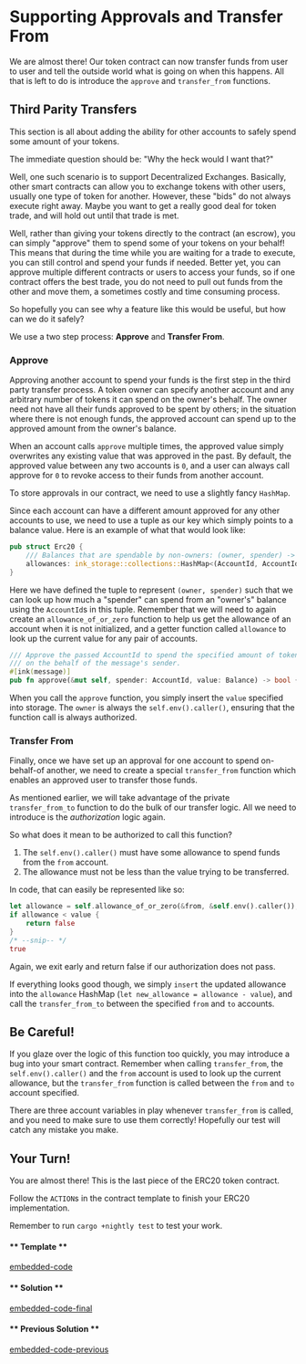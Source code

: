 Supporting Approvals and Transfer From
===

We are almost there! Our token contract can now transfer funds from user to user and tell the
outside world what is going on when this happens. All that is left to do is introduce the `approve`
and `transfer_from` functions.

## Third Parity Transfers

This section is all about adding the ability for other accounts to safely spend some amount of your
tokens.

The immediate question should be: "Why the heck would I want that?"

Well, one such scenario is to support Decentralized Exchanges. Basically, other smart contracts can
allow you to exchange tokens with other users, usually one type of token for another. However, these
"bids" do not always execute right away. Maybe you want to get a really good deal for token trade,
and will hold out until that trade is met.

Well, rather than giving your tokens directly to the contract (an escrow), you can simply "approve"
them to spend some of your tokens on your behalf! This means that during the time while you are
waiting for a trade to execute, you can still control and spend your funds if needed. Better yet,
you can approve multiple different contracts or users to access your funds, so if one contract
offers the best trade, you do not need to pull out funds from the other and move them, a sometimes
costly and time consuming process.

So hopefully you can see why a feature like this would be useful, but how can we do it safely?

We use a two step process: **Approve** and **Transfer From**.

### Approve

Approving another account to spend your funds is the first step in the third party transfer process.
A token owner can specify another account and any arbitrary number of tokens it can spend on the
owner's behalf. The owner need not have all their funds approved to be spent by others; in the
situation where there is not enough funds, the approved account can spend up to the approved amount
from the owner's balance.

When an account calls `approve` multiple times, the approved value simply overwrites any existing
value that was approved in the past. By default, the approved value between any two accounts is `0`,
and a user can always call approve for `0` to revoke access to their funds from another account.

To store approvals in our contract, we need to use a slightly fancy `HashMap`.

Since each account can have a different amount approved for any other accounts to use, we need to
use a tuple as our key which simply points to a balance value. Here is an example of what that
would look like:

```rust
pub struct Erc20 {
    /// Balances that are spendable by non-owners: (owner, spender) -> allowed
    allowances: ink_storage::collections::HashMap<(AccountId, AccountId), Balance>,
}
```

Here we have defined the tuple to represent `(owner, spender)` such that we can look up how much a
"spender" can spend from an "owner's" balance using the `AccountId`s in this tuple. Remember that we
will need to again create an `allowance_of_or_zero` function to help us get the allowance of an
account when it is not initialized, and a getter function called `allowance` to look up the current
value for any pair of accounts.

```rust
/// Approve the passed AccountId to spend the specified amount of tokens
/// on the behalf of the message's sender.
#[ink(message)]
pub fn approve(&mut self, spender: AccountId, value: Balance) -> bool {/* --snip-- */}
```

When you call the `approve` function, you simply insert the `value` specified into storage. The `owner` is always the `self.env().caller()`, ensuring that the function call is always authorized.

### Transfer From

Finally, once we have set up an approval for one account to spend on-behalf-of another, we need to create a special `transfer_from` function which enables an approved user to transfer those funds.

As mentioned earlier, we will take advantage of the private `transfer_from_to` function to do the bulk of our transfer logic. All we need to introduce is the _authorization_ logic again.

So what does it mean to be authorized to call this function?

1. The `self.env().caller()` must have some allowance to spend funds from the `from` account.
2. The allowance must not be less than the value trying to be transferred.

In code, that can easily be represented like so:

```rust
let allowance = self.allowance_of_or_zero(&from, &self.env().caller());
if allowance < value {
    return false
}
/* --snip-- */
true
```

Again, we exit early and return false if our authorization does not pass.

If everything looks good though, we simply `insert` the updated allowance into the `allowance` HashMap (`let new_allowance = allowance - value`), and call the `transfer_from_to` between the specified `from` and `to` accounts.

## Be Careful!

If you glaze over the logic of this function too quickly, you may introduce a bug into your smart contract. Remember when calling `transfer_from`, the `self.env().caller()` and the `from` account is used to look up the current allowance, but the `transfer_from` function is called between the `from` and `to` account specified.

There are three account variables in play whenever `transfer_from` is called, and you need to make sure to use them correctly! Hopefully our test will catch any mistake you make.

## Your Turn!

You are almost there! This is the last piece of the ERC20 token contract.

Follow the `ACTION`s in the contract template to finish your ERC20 implementation.

Remember to run `cargo +nightly test` to test your work.

<!-- tabs:start -->

#### ** Template **

[embedded-code](./assets/2.4-template.rs ':include :type=code embed-template')

#### ** Solution **

[embedded-code-final](./assets/2.4-finished-code.rs ':include :type=code embed-final')

#### ** Previous Solution **

[embedded-code-previous](./assets/2.3-finished-code.rs ':include :type=code embed-previous')

<!-- tabs:end -->
